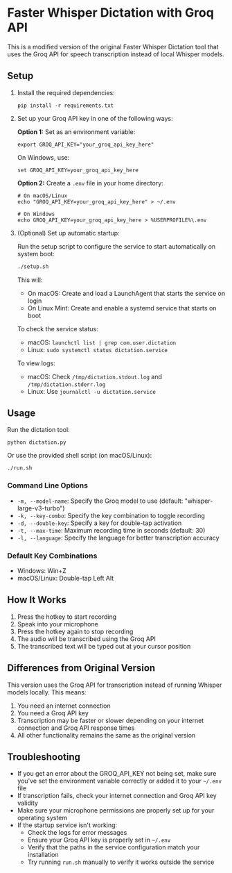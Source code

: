 # Faster Whisper Dictation with Groq API

This is a modified version of the original Faster Whisper Dictation tool that uses the Groq API for speech transcription instead of local Whisper models.

## Setup

1. Install the required dependencies:

   ```
   pip install -r requirements.txt
   ```

2. Set up your Groq API key in one of the following ways:

   **Option 1:** Set as an environment variable:

   ```
   export GROQ_API_KEY="your_groq_api_key_here"
   ```

   On Windows, use:

   ```
   set GROQ_API_KEY=your_groq_api_key_here
   ```

   **Option 2:** Create a `.env` file in your home directory:

   ```
   # On macOS/Linux
   echo "GROQ_API_KEY=your_groq_api_key_here" > ~/.env

   # On Windows
   echo GROQ_API_KEY=your_groq_api_key_here > %USERPROFILE%\.env
   ```

3. (Optional) Set up automatic startup:

   Run the setup script to configure the service to start automatically on system boot:

   ```bash
   ./setup.sh
   ```

   This will:

   - On macOS: Create and load a LaunchAgent that starts the service on login
   - On Linux Mint: Create and enable a systemd service that starts on boot

   To check the service status:

   - macOS: `launchctl list | grep com.user.dictation`
   - Linux: `sudo systemctl status dictation.service`

   To view logs:

   - macOS: Check `/tmp/dictation.stdout.log` and `/tmp/dictation.stderr.log`
   - Linux: Use `journalctl -u dictation.service`

## Usage

Run the dictation tool:

```
python dictation.py
```

Or use the provided shell script (on macOS/Linux):

```
./run.sh
```

### Command Line Options

- `-m, --model-name`: Specify the Groq model to use (default: "whisper-large-v3-turbo")
- `-k, --key-combo`: Specify the key combination to toggle recording
- `-d, --double-key`: Specify a key for double-tap activation
- `-t, --max-time`: Maximum recording time in seconds (default: 30)
- `-l, --language`: Specify the language for better transcription accuracy

### Default Key Combinations

- Windows: Win+Z
- macOS/Linux: Double-tap Left Alt

## How It Works

1. Press the hotkey to start recording
2. Speak into your microphone
3. Press the hotkey again to stop recording
4. The audio will be transcribed using the Groq API
5. The transcribed text will be typed out at your cursor position

## Differences from Original Version

This version uses the Groq API for transcription instead of running Whisper models locally. This means:

1. You need an internet connection
2. You need a Groq API key
3. Transcription may be faster or slower depending on your internet connection and Groq API response times
4. All other functionality remains the same as the original version

## Troubleshooting

- If you get an error about the GROQ_API_KEY not being set, make sure you've set the environment variable correctly or added it to your `~/.env` file
- If transcription fails, check your internet connection and Groq API key validity
- Make sure your microphone permissions are properly set up for your operating system
- If the startup service isn't working:
  - Check the logs for error messages
  - Ensure your Groq API key is properly set in `~/.env`
  - Verify that the paths in the service configuration match your installation
  - Try running `run.sh` manually to verify it works outside the service
